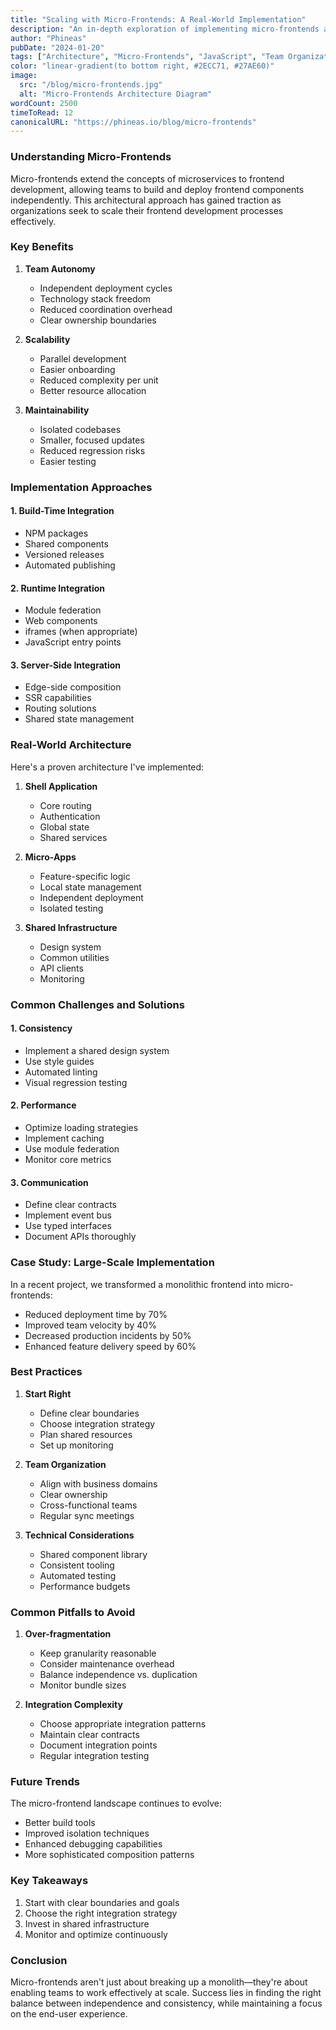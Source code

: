 ```yaml
---
title: "Scaling with Micro-Frontends: A Real-World Implementation"
description: "An in-depth exploration of implementing micro-frontends at scale, including architecture decisions, performance considerations, and team organization."
author: "Phineas"
pubDate: "2024-01-20"
tags: ["Architecture", "Micro-Frontends", "JavaScript", "Team Organization", "Performance", "DevOps"]
color: "linear-gradient(to bottom right, #2ECC71, #27AE60)"
image:
  src: "/blog/micro-frontends.jpg"
  alt: "Micro-Frontends Architecture Diagram"
wordCount: 2500
timeToRead: 12
canonicalURL: "https://phineas.io/blog/micro-frontends"
---
```


### Understanding Micro-Frontends

Micro-frontends extend the concepts of microservices to frontend development, allowing teams to build and deploy frontend components independently. This architectural approach has gained traction as organizations seek to scale their frontend development processes effectively.

### Key Benefits

1. **Team Autonomy**
   - Independent deployment cycles
   - Technology stack freedom
   - Reduced coordination overhead
   - Clear ownership boundaries

2. **Scalability**
   - Parallel development
   - Easier onboarding
   - Reduced complexity per unit
   - Better resource allocation

3. **Maintainability**
   - Isolated codebases
   - Smaller, focused updates
   - Reduced regression risks
   - Easier testing

### Implementation Approaches

#### 1. Build-Time Integration
- NPM packages
- Shared components
- Versioned releases
- Automated publishing

#### 2. Runtime Integration
- Module federation
- Web components
- iframes (when appropriate)
- JavaScript entry points

#### 3. Server-Side Integration
- Edge-side composition
- SSR capabilities
- Routing solutions
- Shared state management

### Real-World Architecture

Here's a proven architecture I've implemented:

1. **Shell Application**
   - Core routing
   - Authentication
   - Global state
   - Shared services

2. **Micro-Apps**
   - Feature-specific logic
   - Local state management
   - Independent deployment
   - Isolated testing

3. **Shared Infrastructure**
   - Design system
   - Common utilities
   - API clients
   - Monitoring

### Common Challenges and Solutions

#### 1. Consistency
- Implement a shared design system
- Use style guides
- Automated linting
- Visual regression testing

#### 2. Performance
- Optimize loading strategies
- Implement caching
- Use module federation
- Monitor core metrics

#### 3. Communication
- Define clear contracts
- Implement event bus
- Use typed interfaces
- Document APIs thoroughly

### Case Study: Large-Scale Implementation

In a recent project, we transformed a monolithic frontend into micro-frontends:
- Reduced deployment time by 70%
- Improved team velocity by 40%
- Decreased production incidents by 50%
- Enhanced feature delivery speed by 60%

### Best Practices

1. **Start Right**
   - Define clear boundaries
   - Choose integration strategy
   - Plan shared resources
   - Set up monitoring

2. **Team Organization**
   - Align with business domains
   - Clear ownership
   - Cross-functional teams
   - Regular sync meetings

3. **Technical Considerations**
   - Shared component library
   - Consistent tooling
   - Automated testing
   - Performance budgets

### Common Pitfalls to Avoid

1. **Over-fragmentation**
   - Keep granularity reasonable
   - Consider maintenance overhead
   - Balance independence vs. duplication
   - Monitor bundle sizes

2. **Integration Complexity**
   - Choose appropriate integration patterns
   - Maintain clear contracts
   - Document integration points
   - Regular integration testing

### Future Trends

The micro-frontend landscape continues to evolve:
- Better build tools
- Improved isolation techniques
- Enhanced debugging capabilities
- More sophisticated composition patterns

### Key Takeaways

1. Start with clear boundaries and goals
2. Choose the right integration strategy
3. Invest in shared infrastructure
4. Monitor and optimize continuously

### Conclusion

Micro-frontends aren't just about breaking up a monolith—they're about enabling teams to work effectively at scale. Success lies in finding the right balance between independence and consistency, while maintaining a focus on the end-user experience.
